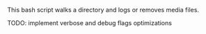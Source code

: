 This bash script walks a directory and logs or removes media files. 

TODO:
	implement verbose and debug flags
	optimizations

